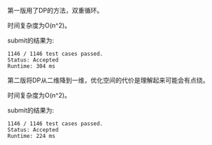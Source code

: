 第一版用了DP的方法，双重循环。

时间复杂度为O(n^2)。

submit的结果为:
```
1146 / 1146 test cases passed.
Status: Accepted
Runtime: 304 ms
```

第二版将DP从二维降到一维，优化空间的代价是理解起来可能会有点绕。

时间复杂度为O(n^2)。

submit的结果为:
```
1146 / 1146 test cases passed.
Status: Accepted
Runtime: 224 ms
```
